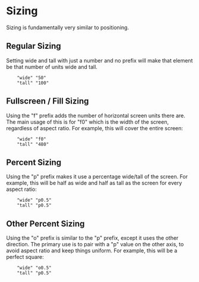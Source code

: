# Sizing

Sizing is fundamentally very similar to positioning.

## Regular Sizing

Setting wide and tall with just a number and no prefix will make that element be that number of units wide and tall.
```
	"wide" "50"
	"tall" "100"
```

## Fullscreen / Fill Sizing

Using the "f" prefix adds the number of horizontal screen units there are. The main usage of this is for "f0" which is the width of the screen, regardless of aspect ratio. For example, this will cover the entire screen:
```
	"wide" "f0"
	"tall" "480"
```

## Percent Sizing

Using the "p" prefix makes it use a percentage wide/tall of the screen. For example, this will be half as wide and half as tall as the screen for every aspect ratio:
```
	"wide" "p0.5"
	"tall" "p0.5"
```

## Other Percent Sizing

Using the "o" prefix is similar to the "p" prefix, except it uses the other direction. The primary use is to pair with a "p" value on the other axis, to avoid aspect ratio and keep things uniform. For example, this will be a perfect square:
```
	"wide" "o0.5"
	"tall" "p0.5"
```
